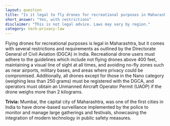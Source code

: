 ```yaml
---
layout: question
title: "Is it legal to fly drones for recreational purposes in Maharashtra?"
short_answer: "Yes, with restrictions"
disclaimer: "This is not legal advice. Laws may vary by region."
category: tech-privacy-law
---
```

Flying drones for recreational purposes is legal in Maharashtra, but it comes with several restrictions and requirements as outlined by the Directorate General of Civil Aviation (DGCA) in India. Recreational drone users must adhere to the guidelines which include not flying drones above 400 feet, maintaining a visual line of sight at all times, and avoiding no-fly zones such as near airports, military bases, and areas where privacy could be compromised. Additionally, all drones except for those in the Nano category (weighing less than 250 grams) must be registered with the DGCA, and operators must obtain an Unmanned Aircraft Operator Permit (UAOP) if the drone weighs more than 2 kilograms.

**Trivia:** Mumbai, the capital city of Maharashtra, was one of the first cities in India to have drone-based surveillance implemented by the police to monitor and manage large gatherings and festivals, showcasing the integration of modern technology in public safety measures.
